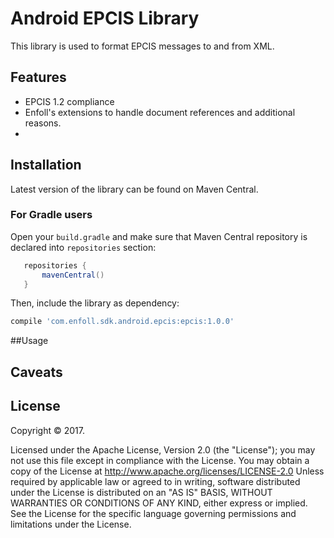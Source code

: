 Android EPCIS Library
====================

This library is used to format EPCIS messages to and from XML. 

## Features
 * EPCIS 1.2 compliance
 * Enfoll's extensions to handle document references and additional reasons.
 * 
## Installation

Latest version of the library can be found on Maven Central.

### For Gradle users

Open your `build.gradle` and make sure that Maven Central repository is declared into `repositories` section:
```gradle
   repositories {
       mavenCentral()
   }
```
Then, include the library as dependency:
```gradle
compile 'com.enfoll.sdk.android.epcis:epcis:1.0.0'
```

 
##Usage


## Caveats



## License

Copyright &copy; 2017.
 
   Licensed under the Apache License, Version 2.0 (the "License");
   you may not use this file except in compliance with the License.
   You may obtain a copy of the License at
   <http://www.apache.org/licenses/LICENSE-2.0>
   Unless required by applicable law or agreed to in writing, software
   distributed under the License is distributed on an "AS IS" BASIS,
   WITHOUT WARRANTIES OR CONDITIONS OF ANY KIND, either express or implied.
   See the License for the specific language governing permissions and
   limitations under the License.
